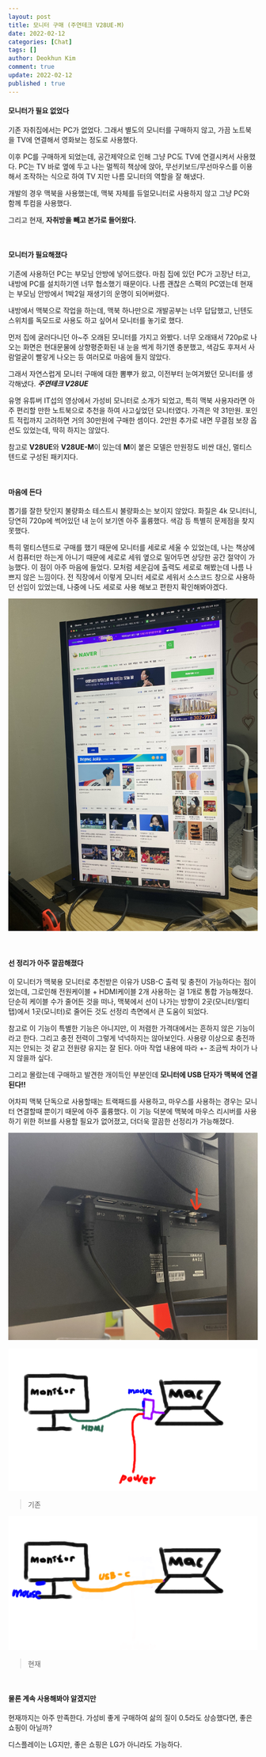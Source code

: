 ```yaml
---
layout: post
title: 모니터 구매 (주연테크 V28UE-M)
date: 2022-02-12
categories: [Chat]
tags: []
author: Deokhun Kim
comment: true
update: 2022-02-12
published : true
---
```


#### 모니터가 필요 없었다
기존 자취집에서는 PC가 없었다. 그래서 별도의 모니터를 구매하지 않고, 가끔 노트북을 TV에 연결해서 영화보는 정도로 사용했다. 

이후 PC를 구매하게 되었는데, 공간제약으로 인해 그냥 PC도 TV에 연결시켜서 사용했다. PC는 TV 바로 옆에 두고 나는 멀찍히 책상에 앉아, 무선키보드/무선마우스를 이용해서 조작하는 식으로 하여 TV 지만 나름 모니터의 역할을 잘 해냈다.

개발의 경우 맥북을 사용했는데, 맥북 자체를 듀얼모니터로 사용하지 않고 그냥 PC와 함께 투컴을 사용했다.

그리고 현재, **자취방을 빼고 본가로 들어왔다.**

<br/>

#### 모니터가 필요해졌다
기존에 사용하던 PC는 부모님 안방에 넣어드렸다. 마침 집에 있던 PC가 고장난 터고, 내방에 PC를 설치하기엔 너무 협소했기 때문이다. 나름 괜찮은 스팩의 PC였는데 현재는 부모님 안방에서 1박2일 재생기의 운명이 되어버렸다.

내방에서 맥북으로 작업을 하는데, 맥북 하나만으로 개발공부는 너무 답답했고, 닌텐도 스위치를 독모드로 사용도 하고 싶어서 모니터를 놓기로 했다.

먼저 집에 굴러다니던 아~주 오래된 모니터를 가지고 와봤다. 너무 오래돼서 720p로 나오는 화면은 현대문물에 상향평준화된 내 눈을 썩게 하기엔 충분했고, 색감도 후져서 사람얼굴이 빨갛게 나오는 등 여러모로 마음에 들지 않았다.

그래서 자연스럽게 모니터 구매에 대한 뽐뿌가 왔고, 이전부터 눈여겨봤던 모니터를 생각해냈다. ***주연테크 V28UE*** 

유명 유튜버 IT섭의 영상에서 가성비 모니터로 소개가 되었고, 특히 맥북 사용자라면 아주 편리할 만한 노트북으로 추천을 하여 사고싶었던 모니터였다. 가격은 약 31만원. 포인트 적립까지 고려하면 거의 30만원에 구매한 셈이다. 2만원 추가로 내면 무결점 보장 옵션도 있었는데, 딱히 하지는 않았다.

참고로 **V28UE**와 **V28UE-M**이 있는데 **M**이 붙은 모델은 만원정도 비싼 대신, 멀티스텐드로 구성된 패키지다.

<br/>

#### 마음에 든다
뽑기를 잘한 탓인지 불량화소 테스트시 불량화소는 보이지 않았다. 화질은 4k 모니터니, 당연히 720p에 썩어있던 내 눈이 보기엔 아주 훌륭했다. 색감 등 특별히 문제점을 찾지 못했다.

특히 멀티스텐드로 구매를 했기 때문에 모니터를 세로로 세울 수 있었는데, 나는 책상에서 컴퓨터만 하는게 아니기 때문에 세로로 세워 옆으로 밀어두면 상당한 공간 절약이 가능했다. 이 점이 아주 마음에 들었다. 모처럼 세운김에 출력도 세로로 해봤는데 나름 나쁘지 않은 느낌이다. 전 직장에서 이렇게 모니터 세로로 세워서 소스코드 창으로 사용하던 선임이 있었는데, 나중에 나도 세로로 사용 해보고 편한지 확인해봐야겠다.

![ScreenShot](/assets/postimg/2022_02/IMG_8459.jpg)

<br/>

#### 선 정리가 아주 깔끔해졌다
이 모니터가 맥북용 모니터로 추천받은 이유가 USB-C 출력 및 충전이 가능하다는 점이었는데, 그로인해 전원케이블 + HDMI케이블 2개 사용하는 걸 1개로 통합 가능해졌다. 단순히 케이블 수가 줄어든 것을 떠나, 맥북에서 선이 나가는 방향이 2곳(모니터/멀티탭)에서 1곳(모니터)로 줄어든 것도 선정리 측면에서 큰 도움이 되었다.

참고로 이 기능이 특별한 기능은 아니지만, 이 저렴한 가격대에서는 흔하지 않은 기능이라고 한다. 그리고 충전 전력이 그렇게 넉넉하지는 않아보인다. 사용량 이상으로 충전까지는 안되는 것 같고 전원량 유지는 잘 된다. 아마 작업 내용에 따라 +- 조금씩 차이가 나지 않을까 싶다.

그리고 몰랐는데 구매하고 발견한 개이득인 부분인데 **모니터에 USB 단자가 맥북에 연결된다!!**

어차피 맥북 단독으로 사용할때는 트랙패드를 사용하고, 마우스를 사용하는 경우는 모니터 연결할때 뿐이기 때문에 아주 훌륭했다. 이 기능 덕분에 맥북에 마우스 리시버를 사용하기 위한 허브를 사용할 필요가 없어졌고, 더더욱 깔끔한 선정리가 가능해졌다.

![ScreenShot](/assets/postimg/2022_02/IMG_8461.jpg)

![ScreenShot](/assets/postimg/2022_02/before.png)
>기존

![ScreenShot](/assets/postimg/2022_02/after.png)
>현재

<br/>

#### 물론 계속 사용해봐야 알겠지만
현재까지는 아주 만족한다. 가성비 좋게 구매하여 삶의 질이 0.5라도 상승했다면, 좋은 쇼핑이 아닐까?

디스플레이는 LG지만, 좋은 쇼핑은 LG가 아니라도 가능하다.

